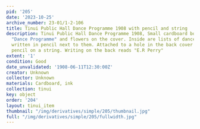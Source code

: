 ```yaml
---
pid: '205'
date: '2023-10-25'
archive_number: 23-01/1-2-106
title: Tinui Public Hall Dance Programme 1908 with pencil and string
description: Tinui Public Hall Dance Programme 1908, Small cardboard booklet with
  "Dance Programme" and flowers on the cover. Inside are lists of dances with names
  written in pencil next to them. Attached to a hole in the back cover is a tiny pink
  pencil on a string. Writing on the back reads "E.R Perry"
extent: '1'
condition: Good
date_unvalidated: '1908-06-11T12:30:00Z'
creator: Unknown
collector: Unknown
materials: Cardboard, ink
collection: tinui
key: object
order: '204'
layout: tinui_item
thumbnail: "/img/derivatives/simple/205/thumbnail.jpg"
full: "/img/derivatives/simple/205/fullwidth.jpg"
---
```

